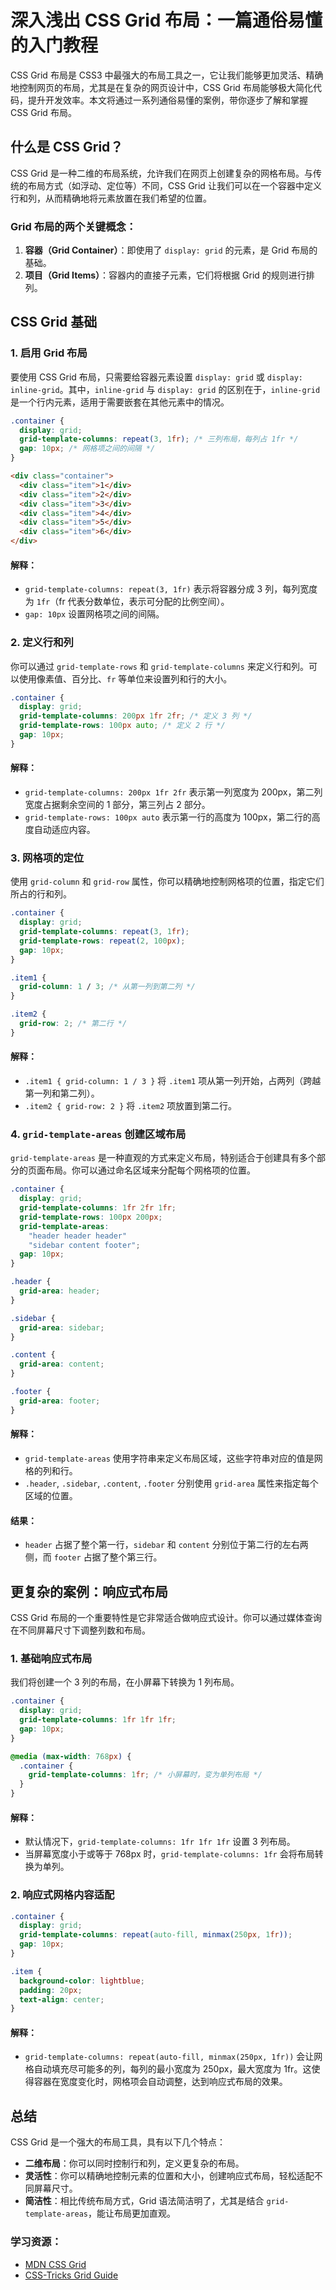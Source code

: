 # 深入浅出 CSS Grid 布局：一篇通俗易懂的入门教程

CSS Grid 布局是 CSS3 中最强大的布局工具之一，它让我们能够更加灵活、精确地控制网页的布局，尤其是在复杂的网页设计中，CSS Grid 布局能够极大简化代码，提升开发效率。本文将通过一系列通俗易懂的案例，带你逐步了解和掌握 CSS Grid 布局。

## 什么是 CSS Grid？

CSS Grid 是一种二维的布局系统，允许我们在网页上创建复杂的网格布局。与传统的布局方式（如浮动、定位等）不同，CSS Grid 让我们可以在一个容器中定义行和列，从而精确地将元素放置在我们希望的位置。

### Grid 布局的两个关键概念：
1. **容器（Grid Container）**：即使用了 `display: grid` 的元素，是 Grid 布局的基础。
2. **项目（Grid Items）**：容器内的直接子元素，它们将根据 Grid 的规则进行排列。

## CSS Grid 基础

### 1. 启用 Grid 布局
要使用 CSS Grid 布局，只需要给容器元素设置 `display: grid` 或 `display: inline-grid`。其中，`inline-grid` 与 `display: grid` 的区别在于，`inline-grid` 是一个行内元素，适用于需要嵌套在其他元素中的情况。

```css
.container {
  display: grid;
  grid-template-columns: repeat(3, 1fr); /* 三列布局，每列占 1fr */
  gap: 10px; /* 网格项之间的间隔 */
}
```

```html
<div class="container">
  <div class="item">1</div>
  <div class="item">2</div>
  <div class="item">3</div>
  <div class="item">4</div>
  <div class="item">5</div>
  <div class="item">6</div>
</div>
```

#### 解释：
- `grid-template-columns: repeat(3, 1fr)` 表示将容器分成 3 列，每列宽度为 `1fr`（fr 代表分数单位，表示可分配的比例空间）。
- `gap: 10px` 设置网格项之间的间隔。

### 2. 定义行和列

你可以通过 `grid-template-rows` 和 `grid-template-columns` 来定义行和列。可以使用像素值、百分比、`fr` 等单位来设置列和行的大小。

```css
.container {
  display: grid;
  grid-template-columns: 200px 1fr 2fr; /* 定义 3 列 */
  grid-template-rows: 100px auto; /* 定义 2 行 */
  gap: 10px;
}
```

#### 解释：
- `grid-template-columns: 200px 1fr 2fr` 表示第一列宽度为 200px，第二列宽度占据剩余空间的 1 部分，第三列占 2 部分。
- `grid-template-rows: 100px auto` 表示第一行的高度为 100px，第二行的高度自动适应内容。

### 3. 网格项的定位

使用 `grid-column` 和 `grid-row` 属性，你可以精确地控制网格项的位置，指定它们所占的行和列。

```css
.container {
  display: grid;
  grid-template-columns: repeat(3, 1fr);
  grid-template-rows: repeat(2, 100px);
  gap: 10px;
}

.item1 {
  grid-column: 1 / 3; /* 从第一列到第二列 */
}

.item2 {
  grid-row: 2; /* 第二行 */
}
```

#### 解释：
- `.item1 { grid-column: 1 / 3 }` 将 `.item1` 项从第一列开始，占两列（跨越第一列和第二列）。
- `.item2 { grid-row: 2 }` 将 `.item2` 项放置到第二行。

### 4. `grid-template-areas` 创建区域布局

`grid-template-areas` 是一种直观的方式来定义布局，特别适合于创建具有多个部分的页面布局。你可以通过命名区域来分配每个网格项的位置。

```css
.container {
  display: grid;
  grid-template-columns: 1fr 2fr 1fr;
  grid-template-rows: 100px 200px;
  grid-template-areas:
    "header header header"
    "sidebar content footer";
  gap: 10px;
}

.header {
  grid-area: header;
}

.sidebar {
  grid-area: sidebar;
}

.content {
  grid-area: content;
}

.footer {
  grid-area: footer;
}
```

#### 解释：
- `grid-template-areas` 使用字符串来定义布局区域，这些字符串对应的值是网格的列和行。
- `.header`, `.sidebar`, `.content`, `.footer` 分别使用 `grid-area` 属性来指定每个区域的位置。

#### 结果：
- `header` 占据了整个第一行，`sidebar` 和 `content` 分别位于第二行的左右两侧，而 `footer` 占据了整个第三行。

## 更复杂的案例：响应式布局

CSS Grid 布局的一个重要特性是它非常适合做响应式设计。你可以通过媒体查询在不同屏幕尺寸下调整列数和布局。

### 1. 基础响应式布局
我们将创建一个 3 列的布局，在小屏幕下转换为 1 列布局。

```css
.container {
  display: grid;
  grid-template-columns: 1fr 1fr 1fr;
  gap: 10px;
}

@media (max-width: 768px) {
  .container {
    grid-template-columns: 1fr; /* 小屏幕时，变为单列布局 */
  }
}
```

#### 解释：
- 默认情况下，`grid-template-columns: 1fr 1fr 1fr` 设置 3 列布局。
- 当屏幕宽度小于或等于 768px 时，`grid-template-columns: 1fr` 会将布局转换为单列。

### 2. 响应式网格内容适配

```css
.container {
  display: grid;
  grid-template-columns: repeat(auto-fill, minmax(250px, 1fr));
  gap: 10px;
}

.item {
  background-color: lightblue;
  padding: 20px;
  text-align: center;
}
```

#### 解释：
- `grid-template-columns: repeat(auto-fill, minmax(250px, 1fr))` 会让网格自动填充尽可能多的列，每列的最小宽度为 250px，最大宽度为 1fr。这使得容器在宽度变化时，网格项会自动调整，达到响应式布局的效果。

## 总结

CSS Grid 是一个强大的布局工具，具有以下几个特点：
- **二维布局**：你可以同时控制行和列，定义更复杂的布局。
- **灵活性**：你可以精确地控制元素的位置和大小，创建响应式布局，轻松适配不同屏幕尺寸。
- **简洁性**：相比传统布局方式，Grid 语法简洁明了，尤其是结合 `grid-template-areas`，能让布局更加直观。

### 学习资源：
- [MDN CSS Grid](https://developer.mozilla.org/zh-CN/docs/Web/CSS/CSS_Grid_Layout)
- [CSS-Tricks Grid Guide](https://css-tricks.com/snippets/css/complete-guide-grid/)
